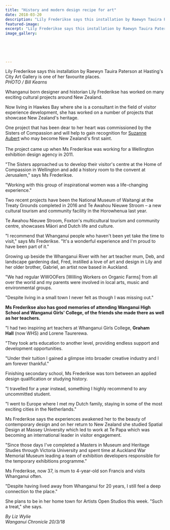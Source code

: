 ```yaml
---
title: "History and modern design recipe for art"
date: 2018-03-20
description: "Lily Frederikse says this installation by Raewyn Tauira Paterson at Hasting's City Art Gallery..."
featured-image: 
excerpt: "Lily Frederikse says this installation by Raewyn Tauira Paterson at Hasting's City Art Gallery is one of her favourite places."
image_gallery:
	
	
	
	
	
---
```


<p><span>Lily Frederikse says this installation by Raewyn Tauira Paterson at Hasting's City Art Gallery is one of her favourite places. <br /><em>PHOTO / Bill Kearns</em></span></p>
<p class="element element-paragraph">Whanganui born designer and historian Lily Frederikse has worked on many exciting cultural projects around New Zealand.</p>
<p class="element element-paragraph">Now living in Hawkes Bay where she is a consultant in the field of visitor experience development, she has worked on a number of projects that showcase New Zealand's heritage.</p>
<p class="element element-paragraph">One project that has been dear to her heart was commissioned by the Sisters of Compassion and will help to gain recognition for&nbsp;<a href="http://exhibition.suzanneaubert.co.nz/" target="_blank">Suzanne Aubert</a>&nbsp;who may become New Zealand's first saint.<br /><br />The project came up when Ms Frederikse was working for a Wellington exhibition design agency in 2011.</p>
<p class="element element-paragraph">"The Sisters approached us to develop their visitor's centre at the Home of Compassion in Wellington and add a history room to the convent at Jerusalem," says Ms Frederikse.</p>
<p class="element element-paragraph">"Working with this group of inspirational women was a life-changing experience."</p>
<p class="element element-paragraph">Two recent projects have been the National Museum of Waitangi at the Treaty Grounds completed in 2016 and Te Awahou Nieuwe Stroom &ndash; a new cultural tourism and community facility in the Horowhenua last year.</p>
<p class="element element-paragraph">Te Awahou Nieuwe Stroom, Foxton's multicultural tourism and community centre, showcases Māori and Dutch life and culture.</p>
<p class="element element-paragraph">"I recommend that Whanganui people who haven't been yet take the time to visit," says Ms Frederikse. "It's a wonderful experience and I'm proud to have been part of it."</p>
<p class="element element-paragraph">Growing up beside the Whanganui River with her art teacher mum, Deb, and landscape gardening dad, Fred, instilled a love of art and design in Lily and her older brother, Gabriel, an artist now based in Auckland.</p>
<p class="element element-paragraph">"We had regular WWOOFers [Willing Workers on Organic Farms] from all over the world and my parents were involved in local arts, music and environmental groups.</p>
<p class="element element-paragraph">"Despite living in a small town I never felt as though I was missing out."</p>
<p class="element element-paragraph"><strong>Ms Frederikse also has good memories of attending Wanganui High School and Wanganui Girls' College, of the friends she made there as well as her teachers.</strong></p>
<p class="element element-paragraph">"I had two inspiring art teachers at Whanganui Girls College, <strong>Graham Hall</strong>&nbsp;(now WHS) and Lorene Taurerewa.</p>
<p class="element element-paragraph">"They took arts education to another level, providing endless support and development opportunities.</p>
<p class="element element-paragraph">"Under their tuition I gained a glimpse into broader creative industry and I am forever thankful."</p>
<p class="element element-paragraph">Finishing secondary school, Ms Frederikse was torn between an applied design qualification or studying history.</p>
<p class="element element-paragraph">"I travelled for a year instead, something I highly recommend to any uncommitted student.</p>
<p class="element element-paragraph">"I went to Europe where I met my Dutch family, staying in some of the most exciting cities in the Netherlands."</p>
<p class="element element-paragraph">Ms Frederikse says the experiences awakened her to the beauty of contemporary design and on her return to New Zealand she studied Spatial Design at Massey University which led to work at Te Papa which was becoming an international leader in visitor engagement.</p>
<p class="element element-paragraph">"Since those days I've completed a Masters in Museum and Heritage Studies through Victoria University and spent time at Auckland War Memorial Museum leading a team of exhibition developers responsible for the temporary exhibitions programme."</p>
<p class="element element-paragraph">Ms Frederikse, now 37, is mum to 4-year-old son Francis and visits Whanganui often.</p>
<p class="element element-paragraph">"Despite having lived away from Whanganui for 20 years, I still feel a deep connection to the place."</p>
<p class="element element-paragraph">She plans to be in her home town for Artists Open Studios this week. "Such a treat," she says.</p>
<p><em>By Liz Wylie</em><br /><em>Wanganui Chronicle 20/3/18</em></p>

